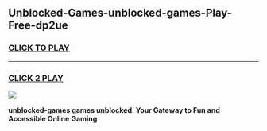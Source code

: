 
## Unblocked-Games-unblocked-games-Play-Free-dp2ue
<h3>
<a href="https://premium76.site?title=unblocked-games&ref=22A">CLICK TO PLAY</a></h3>
<hr>

<h3>
<a href="https://premium76.site?title=unblocked-games&ref=22A">CLICK 2 PLAY</a>
  
</h3>

<a href="https://premium76.site?title=unblocked-games&ref=22A"><img src="https://clearcache.store/games.png"></a>


**unblocked-games games unblocked: Your Gateway to Fun and Accessible Online Gaming**
